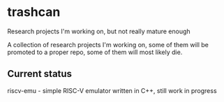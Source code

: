 # trashcan
Research projects I'm working on, but not really mature enough

A collection of research projects I'm working on, some of them will be promoted to a proper repo, some of them will most likely die.

## Current status
riscv-emu - simple RISC-V emulator written in C++, still work in progress
